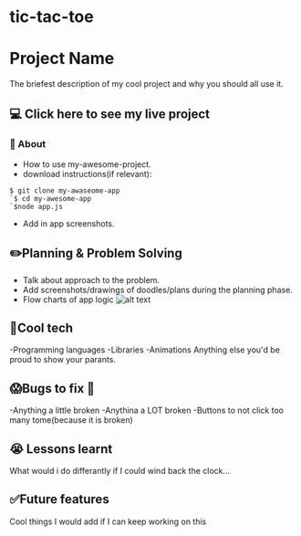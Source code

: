 # tic-tac-toe
# Project Name
The briefest description of my cool project and why you should all use it.

## :computer: Click here to see my live project
### :page_facing_up: About
- How to use my-awesome-project.
- download instructions(if relevant):
```
$ git clone my-awaseome-app
`$ cd my-awesome-app
`$node app.js
```
- Add in app screenshots.

## :pencil2:Planning & Problem Solving
- Talk about approach to the problem.
- Add screenshots/drawings of doodles/plans during the planning phase.
- Flow charts of app logic
![alt text](https://images.unsplash.com/photo-1581291518633-83b4ebd1d83e?ixlib=rb-1.2.1&ixid=MnwxMjA3fDB8MHxwaG90by1wYWdlfHx8fGVufDB8fHx8&auto=format&fit=crop&w=1170&q=80)
## :rocket:Cool tech
-Programming languages
-Libraries
-Animations
Anything else you'd be proud to show your parants.
## :scream:Bugs to fix :poop:
-Anything a little broken
-Anythina a LOT broken
-Buttons to not click too many tome(because it is broken)
## :sob: Lessons learnt
What would i do differantly if I could wind back the clock...
## :white_check_mark:Future features
Cool things I would add if I can keep working on this
